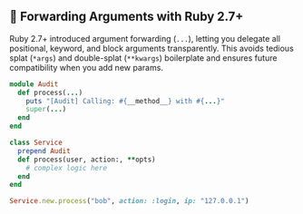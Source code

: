 ## 🔄 Forwarding Arguments with Ruby 2.7+
Ruby 2.7+ introduced argument forwarding (`...`), letting you delegate all positional, keyword, and block arguments transparently. This avoids tedious splat (`*args`) and double-splat (`**kwargs`) boilerplate and ensures future compatibility when you add new params.

```ruby
module Audit
  def process(...)
    puts "[Audit] Calling: #{__method__} with #{...}"
    super(...)
  end
end

class Service
  prepend Audit
  def process(user, action:, **opts)
    # complex logic here
  end
end

Service.new.process("bob", action: :login, ip: "127.0.0.1")
```